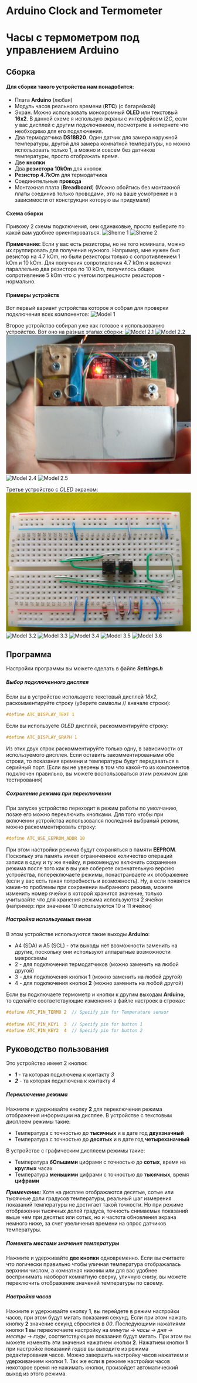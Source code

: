# Arduino Clock and Termometer
# Часы с термометром под управлением Arduino

## Сборка

#### Для сборки такого устройства нам понадобится:

- Плата **Arduino** (любая)
- Модуль часов реального времени (**RTC**)
  (с батарейкой)
- Экран. Можно использовать монохромный **OLED**
  или текстовый **16x2**. В данной схеме я
  использую экраны с интерфейсом *I2C*, если у
  вас дисплей с другим подключением, посмотрите
  в интернете что необходимо для его подключения.
- Два термодатчика **DS18B20**. Один датчик для
  замера наружной температуры, другой для замера
  комнатной температуры, но можно использовать
  только 1, а можно и совсем без датчиков
  температуры, просто отображать время.
- Две **кнопки**
- Два **резистора 10kOm** для кнопок
- **Резистор 4.7kOm** для термодатчика
- Соединительные **провода**
- Монтажная плата (**Breadboard**) (Можно
  обойтись без монтажной платы соединив только
  проводами, это на ваше усмотрение и в зависимости
  от конструкции которую вы придумали)


#### Схема сборки

Привожу 2 схемы подключения, они одинаковые, просто
выберите по какой вам удобнее ориентироваться.
![Sheme 1](doc/img/Scheme1.jpg "Схема 1")
![Sheme 2](doc/img/Scheme2.jpg "Схема 2")

**Примечание:** Если у вас есть резисторы, но не того
номинала, можно их группировать для получения нужного.
Например, мне нужен был резистор на 4.7 kOm, но были
резисторы только с сопротивлением 1 kOm и 10 kOm.
Для получения сопротивления 4.7 kOm я включил
параллельно два резистора по 10 kOm, получилось общее
сопротивление 5 kOm что с учетом погрешности
резисторов - нормально.

#### Примеры устройств

Вот первый вариант устройства которое я собрал
для проверки подключения всех компонентов:
![Model 1](doc/img/UnoText1.jpg "Прототип")

Второе устройство собирал уже как готовое
к использованию устройство. Вот оно на разных
этапах сборки:
![Model 2.1](doc/img/NanoText1.jpg "Устройство 2.1")
![Model 2.2](doc/img/NanoText2.jpg "Устройство 2.2")
![Model 2.3](doc/img/NanoText3.jpg "Устройство 2.3")
![Model 2.4](doc/img/NanoText4.jpg "Устройство 2.4")
![Model 2.5](doc/img/NanoText5.jpg "Устройство 2.5")

Третье устройство с *OLED* экраном:
![Model 3.1](doc/img/NanoGraph1.jpg "Устройство 3.1")
![Model 3.2](doc/img/NanoGraph2.jpg "Устройство 3.2")
![Model 3.3](doc/img/NanoGraph3.jpg "Устройство 3.3")
![Model 3.4](doc/img/NanoGraph4.jpg "Устройство 3.4")
![Model 3.5](doc/img/NanoGraph5.jpg "Устройство 3.5")
![Model 3.6](doc/img/NanoGraph6.jpg "Устройство 3.6")


## Программа

Настройки программы вы можете сделать в файле
***Settings.h***

##### Выбор подключенного дисплея
Если вы в устройстве используете текстовый дисплей *16x2*,
раскомментируйте строку (уберите символы // вначале строки):
```objectivec
#define ATC_DISPLAY_TEXT 1
```
Если вы используете *OLED* дисплей, раскомментируйте строку:
```objectivec
#define ATC_DISPLAY_GRAPH 1
```
Из этих двух строк раскомментируйте только одну,
в зависимости от используемого дисплея. Если оставить
закомментироваными обе строки, то показания времени
и температуры будут передаваться в серийный порт.
(Если вы не уверены в том что какой-то из компонентов
подключен правильно, вы можете воспользоваться этим
режимом для тестирования)

##### Сохранение режима при переключении
При запуске устройство переходит в режим работы
по умолчанию, позже его можно переключить кнопками.
Для того чтобы при включении устройства использовался
последний выбраный режим, можно раскомментировать строку:
```objectivec
#define ATC_USE_EEPROM_ADDR 10
```
При этом настройки режима будут сохраняться в памяти
**EEPROM**. Поскольку эта память имеет ограниченное
количество операций записи в одну и ту же ячейку,
я рекомендую включить сохранение режима после того
как в вы уже соберете окончательную версию устройства,
попереключаете режимы, понастраиваете их отображение
(если у вас есть такая потребность и возможность).
Ну, а если появятся какие-то проблемы при сохранении
выбранного режима, можете изменить номер ячейки
в которой хранится значение, только учитывайте что
для хранения режима используются 2 ячейки (например:
при значении 10 используются 10 и 11 ячейки)

##### Настройка используемых пинов
В этом устройстве используются такие выходы **Arduino**:
- A4 (SDA) и A5 (SCL) - эти выходы нет возможности
заменить на другие, поскольку они используют аппаратные
возможности микросхемы
- 2 - для подключения термодатчиков (можно заменить
на любой другой)
- 3 - для подключения кнопки **1** (можно заменить
на любой другой)
- 4 - для подключения кнопки **2** (можно заменить
на любой другой)

Если вы подключаете термометр и кнопки к другим
выходам **Arduino**, то сделайте соответствующие
изменения в файле настроек в строках:
```objectivec
#define ATC_PIN_TERMO 2  // Specify pin for Temperature sensor

#define ATC_PIN_KEY1  3  // Specify pin for button 1
#define ATC_PIN_KEY2  4  // Specify pin for button 2
```

## Руководство пользования

Это устройство имеет 2 кнопки:
- ***1*** - та которая подключена к контакту *3*
- ***2*** - та которая подключена к контакту *4*

##### Переключение режима
Нажмите и удерживайте кнопку **2** для переключения
режима отображения информации на дисплее. В устройстве
с текстовым дисплеем режимы такие:
- Температура с точностью до **тысячных** и в дате год **двухзначный**
- Температура с точностью до **десятых** и в дате год **четырехзначный**

В устройстве с графическим дисплеем режимы такие:
- Температура **бОльшими** цифрами с точностью до **сотых**,
время на **круглых** часах
- Температура **меньшими** цифрами с точностью до **тысячных**,
время **цифрами**

***Примечание:*** Хотя на дисплее отображаются десятые,
сотые или тысячные доли градусов температуры, реальный
шаг измерения показаний температуры не достигает такой
точности. Но при режиме отображении тысячных долей
градуса, точность снимаемых показаний выше чем при
десятых или сотых, но и частота обновления экрана
немного ниже, за счет увеличения времени на опрос
датчиков температуры.

##### Поменять местами значения температуры
Нажмите и удерживайте **две кнопки** одновременно.
Если вы считаете что логически правильно чтобы
уличная температура отображалась верхним числом,
а комнатная нижним или для вас удобнее воспринимать
наоборот комнатную сверху, уличную снизу, вы можете
переключить отображение значений температуры по своему.

##### Настройка часов
Нажмите и удерживайте кнопку **1**, вы перейдете
в режим настройки часов, при этом будут мигать
показания секунд. Если при этом нажать кнопку **2**
значение секунд сбросится в *00*. Последующими
нажатиями кнопки **1** вы переключаете настройку на
*минуты* -> *часы* -> *дни* -> *месяцы* -> *годы*,
соответствующие показания будут мигать. При этом
вы можете изменять эти значения нажатием кнопки **2**.
Нажатием кнопки **1** при настройке показаний *годов*
вы выходите из режима редактирования часов. Можно
завершить настройку часов нажатием и удерживанием
кнопки **1**. Так же если в режиме настройки часов некоторое время
не нажимать кнопки, произойдет автоматический выход
из этого режима.

